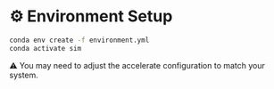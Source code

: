 # ⚙️ Environment Setup
```bash
conda env create -f environment.yml
conda activate sim
```

⚠️ You may need to adjust the accelerate configuration to match your system.


